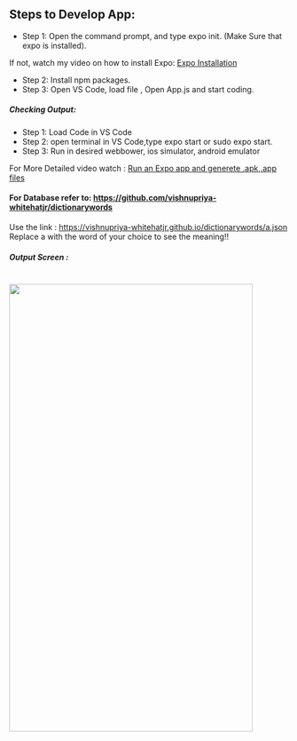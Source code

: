 ## Steps to Develop App:

- Step 1: Open the command prompt, and type expo init. (Make Sure that expo is installed).

If not, watch my video on how to install Expo: 
<a href ="https://www.youtube.com/watch?v=dvuZn6gX_Q4&ab_channel=DroidpediaAcademy">Expo Installation</a>

- Step 2: Install npm packages.
- Step 3: Open VS Code, load file , Open App.js and start coding.

##### Checking Output:
- Step 1: Load Code in VS Code
- Step 2: open terminal in VS Code,type expo start or sudo expo start.
- Step 3: Run in desired webbower, ios simulator, android emulator

For More Detailed video watch :
<a href ="https://www.youtube.com/watch?v=llveG3Qp0no&ab_channel=DroidpediaAcademy">Run an Expo app and generete .apk,.app files </a>

#### For Database refer to: https://github.com/vishnupriya-whitehatjr/dictionarywords
Use the link : https://vishnupriya-whitehatjr.github.io/dictionarywords/a.json
Replace a with the word of your choice to see the meaning!!

##### Output Screen :
<br/>
<img src ="https://user-images.githubusercontent.com/59869563/103475399-d65fb700-4dd2-11eb-9c1e-94022ac43a13.png" 
width="439px" height="806px">
